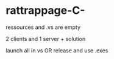 # rattrappage-C-

ressources and .vs are empty

2 clients and 1 server + solution

launch all in vs OR release and use .exes
